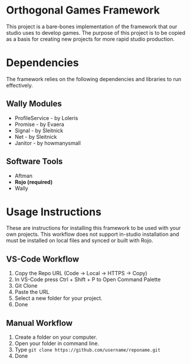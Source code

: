 # Orthogonal Games Framework

This project is a bare-bones implementation of the framework that our studio uses to develop games. The purpose of this project is to be copied as a basis for creating new projects for more rapid studio production.

# Dependencies

The framework relies on the following dependencies and libraries to run effectively.

## Wally Modules

- ProfileService - by Loleris
- Promise - by Evaera
- Signal - by Sleitnick
- Net - by Sleitnick
- Janitor - by howmanysmall

## Software Tools

- Aftman
- **Rojo (required)**
- Wally

# Usage Instructions

These are instructions for installing this framework to be used with your own projects. This workflow does not support in-studio installation and must be installed on local files and synced or built with Rojo.

## VS-Code Workflow

1. Copy the Repo URL (Code -> Local -> HTTPS -> Copy)
2. In VS-Code press Ctrl + Shift + P to Open Command Palette
3. Git Clone
4. Paste the URL
5. Select a new folder for your project.
6. Done

## Manual Workflow

1. Create a folder on your computer.
2. Open your folder in command line.
3. Type `git clone https://github.com/username/reponame.git`
4. Done
